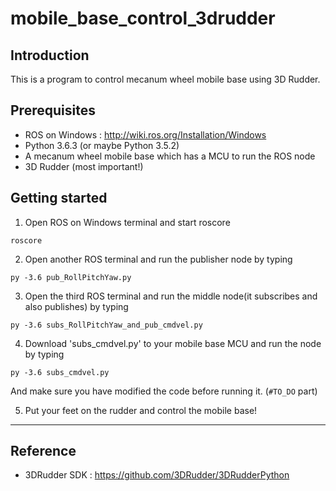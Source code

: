mobile_base_control_3drudder
============================

## Introduction
This is a program to control mecanum wheel mobile base using 3D Rudder.

## Prerequisites
* ROS on Windows : 
http://wiki.ros.org/Installation/Windows
* Python 3.6.3 (or maybe Python 3.5.2)
* A mecanum wheel mobile base which has a MCU to run the ROS node
* 3D Rudder (most important!)


## Getting started
1. Open ROS on Windows terminal and start roscore
```
roscore
```


2. Open another ROS terminal and run the publisher node by typing
```
py -3.6 pub_RollPitchYaw.py
```


3. Open the third ROS terminal and run the middle node(it subscribes and also publishes) by typing
```
py -3.6 subs_RollPitchYaw_and_pub_cmdvel.py
```


4. Download 'subs_cmdvel.py' to your mobile base MCU and run the node by typing
```
py -3.6 subs_cmdvel.py
```
And make sure you have modified the code before running it. (```#TO_DO``` part)



5. Put your feet on the rudder and control the mobile base!


***
## Reference
* 3DRudder SDK : https://github.com/3DRudder/3DRudderPython
